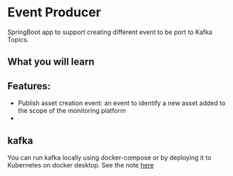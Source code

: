 # Event Producer
SpringBoot app to support creating different event to be port to Kafka Topics.

## What you will learn

## Features:
* Publish asset creation event: an event to identify a new asset added to the scope of the monitoring platform
*

## kafka
You can run kafka locally using docker-compose or by deploying it to Kubernetes on docker desktop. See the note [here]() 

